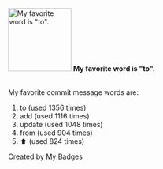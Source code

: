 <img src="https://github.com/my-badges/my-badges/blob/master/src/all-badges/favorite-word/favorite-word.png?raw=true" alt="My favorite word is &quot;to&quot;." title="My favorite word is &quot;to&quot;." width="128">
<strong>My favorite word is &quot;to&quot;.</strong>
<br><br>

My favorite commit message words are:

1. to (used 1356 times)
2. add (used 1116 times)
3. update (used 1048 times)
4. from (used 904 times)
5. :arrow_up: (used 824 times)


Created by <a href="https://github.com/my-badges/my-badges">My Badges</a>
